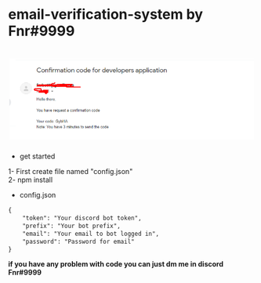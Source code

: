 # email-verification-system by Fnr#9999

<h1 align="center"><img src="./img/img.png" width="500px"></h1>

- get started

1- First create file named "config.json"<br>2- npm install

- config.json
```
{
    "token": "Your discord bot token",
    "prefix": "Your bot prefix",
    "email": "Your email to bot logged in",
    "password": "Password for email"
}
```

**if you have any problem with code you can just dm me in discord Fnr#9999**
